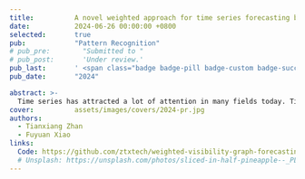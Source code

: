 ```yaml
---
title:          A novel weighted approach for time series forecasting based on visibility graph
date:           2024-06-26 00:00:00 +0800
selected:       true
pub:            "Pattern Recognition"
# pub_pre:        "Submitted to "
# pub_post:       'Under review.'
pub_last:       ' <span class="badge badge-pill badge-custom badge-success">CCF B</span>'
pub_date:       "2024"

abstract: >-
  Time series has attracted a lot of attention in many fields today. Time series forecasting algorithm based on complex network analysis is a research hotspot. How to use time series information to achieve more accurate forecasting is a problem. To solve this problem, this paper proposes a weighted network forecasting method to improve the forecasting accuracy. Firstly, the time series will be transformed into a complex network, and the similarity between nodes will be found. Then, the similarity will be used as a weight to make weighted forecasting on the predicted values produced by different nodes. Compared with the previous method, the proposed method is more accurate. In order to verify the effect of the proposed method, the experimental part is tested on M1, M3 datasets and Construction Cost Index (CCI) dataset, which shows that the proposed method has more accurate forecasting performance.
cover:          assets/images/covers/2024-pr.jpg
authors:
  - Tianxiang Zhan
  - Fuyuan Xiao
links:
  Code: https://github.com/ztxtech/weighted-visibility-graph-forecasting
  # Unsplash: https://unsplash.com/photos/sliced-in-half-pineapple--_PLJZmHZzk
---
```


